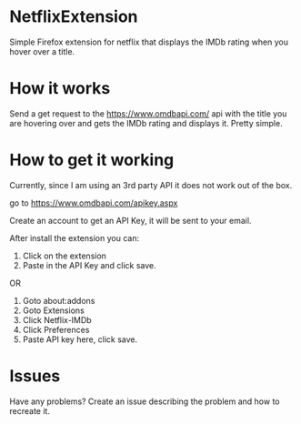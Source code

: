 # NetflixExtension

Simple Firefox extension for netflix that displays the IMDb rating when you hover over a title.

# How it works

Send a get request to the https://www.omdbapi.com/ api with the title you are hovering over and gets the IMDb rating and displays it. Pretty simple. 

# How to get it working

Currently, since I am using an 3rd party API it does not work out of the box. 

go to https://www.omdbapi.com/apikey.aspx

Create an account to get an API Key, it will be sent to your email. 

After install the extension you can:

1. Click on the extension 
2. Paste in the API Key and click save.

OR

1. Goto about:addons
2. Goto Extensions
3. Click Netflix-IMDb
4. Click Preferences
5. Paste API key here, click save.

# Issues

Have any problems? Create an issue describing the problem and how to recreate it.

